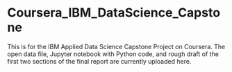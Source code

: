 # Coursera_IBM_DataScience_Capstone
This is for the IBM Applied Data Science Capstone Project on Coursera. The open data file, Jupyter notebook with Python code, and rough draft of the first two sections of the final report are currently uploaded here.
